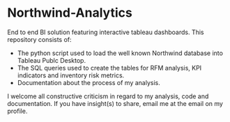 # Northwind-Analytics
End to end BI solution featuring interactive tableau dashboards. This repository consists of:
- The python script used to load the well known Northwind database into Tableau Publc Desktop.
- The SQL queries used to create the tables for RFM analysis, KPI indicators and inventory risk metrics.
- Documentation about the process of my analysis.

I welcome all constructive criticism in regard to my analysis, code and documentation. If you have insight(s) to share, email me at the email on my profile. 
